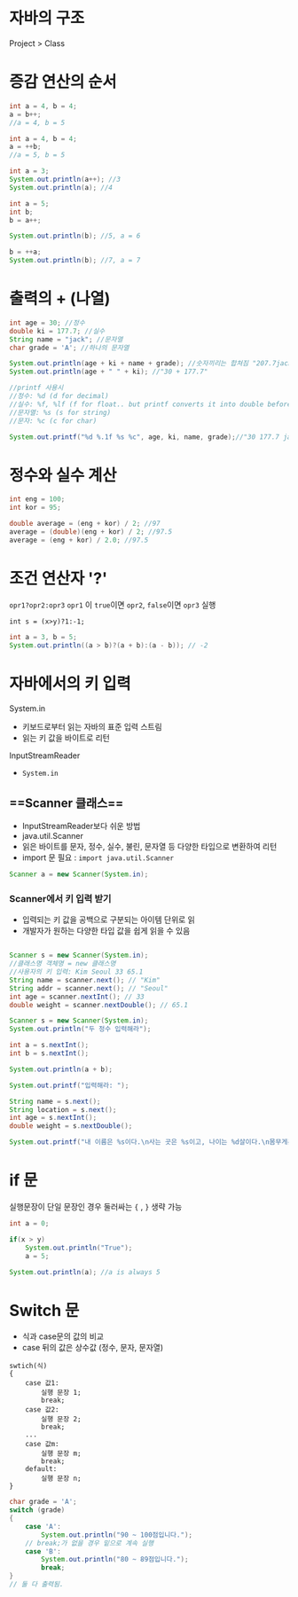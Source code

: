 # 자바의 구조

Project > Class 

# 증감 연산의 순서

```java
int a = 4, b = 4;
a = b++;
//a = 4, b = 5
```

```java
int a = 4, b = 4;
a = ++b;
//a = 5, b = 5
```


```java
int a = 3;
System.out.println(a++); //3
System.out.println(a); //4
```

```java
int a = 5;
int b;
b = a++;

System.out.println(b); //5, a = 6

b = ++a;
System.out.println(b); //7, a = 7
```

# 출력의 + (나열)

```java
int age = 30; //정수
double ki = 177.7; //실수
String name = "jack"; //문자열
char grade = 'A'; //하나의 문자열

System.out.println(age + ki + name + grade); //숫자끼리는 합쳐짐 "207.7jackA"
System.out.println(age + " " + ki); //"30 + 177.7"

//printf 사용시
//정수: %d (d for decimal)
//실수: %f, %lf (f for float.. but printf converts it into double before printing it. you should use %lf for double for scanf. (in C))
//문자열: %s (s for string)
//문자: %c (c for char)

System.out.printf("%d %.1f %s %c", age, ki, name, grade);//"30 177.7 jack A"
```

# 정수와 실수 계산

```java
int eng = 100;
int kor = 95;

double average = (eng + kor) / 2; //97
average = (double)(eng + kor) / 2; //97.5
average = (eng + kor) / 2.0; //97.5
```

# 조건 연산자 \'?\'

`opr1?opr2:opr3`
`opr1` 이 `true`이면 `opr2`, `false`이면 `opr3` 실행

```
int s = (x>y)?1:-1;
```

```java
int a = 3, b = 5;
System.out.println((a > b)?(a + b):(a - b)); // -2
```

# 자바에서의 키 입력

System.in
- 키보드로부터 읽는 자바의 표준 입력 스트림
- 읽는 키 값을 바이트로 리턴

InputStreamReader
- `System.in` 

## ==Scanner 클래스==

- InputStreamReader보다 쉬운 방법
- java.util.Scanner
- 읽은 바이트를 문자, 정수, 실수, 불린, 문자열 등 다양한 타입으로 변환하여 리턴
- import 문 필요 : `import java.util.Scanner`

```java
Scanner a = new Scanner(System.in);
```

### Scanner에서 키 입력 받기

- 입력되는 키 값을 공백으로 구분되는 아이템 단위로 읽
- 개발자가 원하는 다양한 타입 값을 쉽게 읽을 수 있음
```java

Scanner s = new Scanner(System.in);
//클래스명 객체명 = new 클래스명
//사용자의 키 입력: Kim Seoul 33 65.1
String name = scanner.next(); // "Kim"
String addr = scanner.next(); // "Seoul"
int age = scanner.nextInt(); // 33
double weight = scanner.nextDouble(); // 65.1
```

```java
Scanner s = new Scanner(System.in);
System.out.println("두 정수 입력해라");

int a = s.nextInt();
int b = s.nextInt();

System.out.println(a + b);
```

```java
System.out.printf("입력해라: ");

String name = s.next();
String location = s.next();
int age = s.nextInt();
double weight = s.nextDouble();

System.out.printf("내 이름은 %s이다.\n사는 곳은 %s이고, 나이는 %d살이다.\n몸무게는 %.1fkg이다.\n", name, location, age, weight);
```

# if 문

실행문장이 단일 문장인 경우 둘러싸는 `{` , `}` 생략 가능

```java
int a = 0;

if(x > y)
	System.out.println("True");
	a = 5;

System.out.println(a); //a is always 5
```

# Switch 문

- 식과 case문의 값의 비교
- case 뒤의 값은 상수값 (정수, 문자, 문자열)

```
swtich(식)
{
	case 값1:
		실행 문장 1;
		break;
	case 값2:
		실행 문장 2;
		break;
	...
	case 값m:
		실행 문장 m;
		break;
	default:
		실행 문장 n;
}
```


```java
char grade = 'A';
switch (grade)
{
	case 'A':
		System.out.println("90 ~ 100점입니다.");
	// break;가 없을 경우 밑으로 계속 실행
	case 'B':
		System.out.println("80 ~ 89점입니다.");
		break;
}
// 둘 다 출력됨.
```

